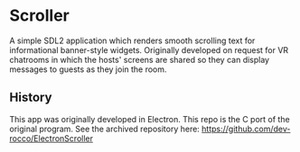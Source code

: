 # Scroller
A simple SDL2 application which renders smooth scrolling text for informational banner-style widgets.
Originally developed on request for VR chatrooms in which the hosts' screens are shared so they can display messages to guests as they join the room.

## History
This app was originally developed in Electron. This repo is the C port of the original program. See the archived repository here:
https://github.com/dev-rocco/ElectronScroller
